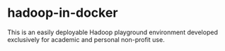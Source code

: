 # hadoop-in-docker
This is an easily deployable  Hadoop playground environment developed exclusively for academic and personal non-profit use. 
